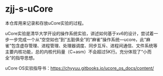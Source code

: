# zjj-s-uCore
本仓库用来记录和存放uCore实验的过程。

uCore实验是清华大学开设的操作系统实验，讲述如何基于xv6的设计，尝试着一步一步完成一个从“空空如也”到“五脏俱全”的“麻雀”操作系统—ucore，此“麻雀”包含虚存管理、进程管理、处理器调度、同步互斥、进程间通信、文件系统等主要内核功能，总的内核代码量（C+asm）不会超过5K行。充分体现了“小而全”的指导思想。

uCore OS实验指导书：https://chyyuu.gitbooks.io/ucore_os_docs/content/
